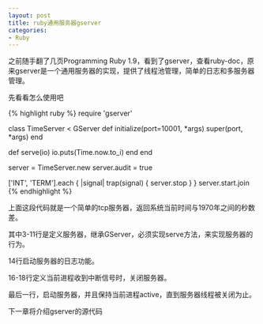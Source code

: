```yaml
---
layout: post
title: ruby通用服务器gserver
categories:
- Ruby
---
```

之前随手翻了几页Programming Ruby 1.9，看到了gserver，查看ruby-doc，原来gserver是一个通用服务器的实现，提供了线程池管理，简单的日志和多服务器管理。

先看看怎么使用吧

{% highlight ruby %}
require 'gserver'

class TimeServer < GServer
  def initialize(port=10001, *args)
    super(port, *args)
  end

  def serve(io)
    io.puts(Time.now.to_i)
  end
end

server = TimeServer.new
server.audit = true

['INT', 'TERM'].each { |signal|
  trap(signal) { server.stop }
}
server.start.join
{% endhighlight %}

上面这段代码就是一个简单的tcp服务器，返回系统当前时间与1970年之间的秒数差。

其中3-11行是定义服务器，继承GServer，必须实现serve方法，来实现服务器的行为。

14行启动服务器的日志功能。

16-18行定义当前进程收到中断信号时，关闭服务器。

最后一行，启动服务器，并且保持当前进程active，直到服务器线程被关闭为止。

下一章将介绍gserver的源代码

